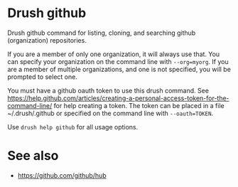 # Drush github

Drush github command for listing, cloning, and searching github (organization) repositories.

If you are a member of only one organization, it will always use that.
You can specify your organization on the command line with ```--org=myorg```.
If you are a member of multiple organizations, and one is not specified, you will be prompted to select one.

You must have a github oauth token to use this drush command.
See https://help.github.com/articles/creating-a-personal-access-token-for-the-command-line/ for help creating a token.
The token can be placed in a file ~/.drush/.github or specified on the command line with ```--oauth=TOKEN```.

Use ```drush help github``` for all usage options.

# See also

* https://github.com/github/hub

